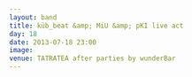 ```yaml
---
layout: band
title: küb_beat &amp; MiU &amp; pKI live act
day: 18
date: 2013-07-18 23:00
image: 
venue: TATRATEA after parties by wunderBar
---
```




